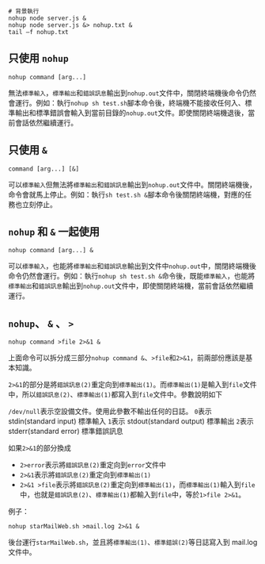 ```shell
# 背景執行
nohup node server.js &
nohup node server.js &> nohup.txt &
tail –f nohup.txt
```

## 只使用 `nohup`

```shell
nohup command [arg...]
```

無法`標準輸入`，`標準輸出`和`錯誤訊息`輸出到`nohup.out`文件中，關閉終端機後命令仍然會運行。例如：執行`nohup sh test.sh`腳本命令後，終端機不能接收任何入、標準輸出和標準錯誤會輸入到當前目錄的`nohup.out`文件。即使關閉終端機退後，當前會話依然繼續運行。

## 只使用 `&`

```shell
command [arg...] [&]
```

可以`標準輸入`但無法將`標準輸出`和`錯誤訊息`輸出到`nohup.out`文件中。關閉終端機後，命令會就馬上停止。例如：執行`sh test.sh &`腳本命令後關閉終端機，對應的任務也立刻停止。

## `nohup` 和 `&` 一起使用

```shell
nohup command [arg...] &
```

可以`標準輸入`，也能將`標準輸出`和`錯誤訊息`輸出到文件中`nohup.out`中，關閉終端機後命令仍然會運行。例如：執行`nohup sh test.sh &`命令後，既能`標準輸入`，也能將`標準輸出`和`錯誤訊息`輸出到`nohup.out`文件中，即使關閉終端機，當前會話依然繼續運行。

## `nohup`、 `&` 、 `>`

```shell
nohup command >file 2>&1 &
```

上面命令可以拆分成三部分`nohup command &`、`>file`和`2>&1`，前兩部份應該是基本知識。

`2>&1`的部分是將`錯誤訊息(2)`重定向到`標準輸出(1)`。而`標準輸出(1)`是輸入到`file`文件中，所以`錯誤訊息(2)`、`標準輸出(1)`都寫入到`file`文件中。參數說明如下

`/dev/null`表示空設備文件。使用此參數不輸出任何的日誌。
`0`表示 stdin(standard input) 標準輸入
`1`表示 stdout(standard output) 標準輸出
`2`表示 stderr(standard error) 標準錯誤訊息

如果`2>&1`的部分換成

* `2>error`表示將`錯誤訊息(2)`重定向到`error`文件中
* `2>&1`表示將`錯誤訊息(2)`重定向到`標準輸出(1)`
* `2>&1 >file`表示將`錯誤訊息(2)`重定向到`標準輸出(1)`，而`標準輸出(1)`輸入到`file`中，也就是`錯誤訊息(2)`、`標準輸出(1)`都輸入到`file`中，等於`1>file 2>&1`。

例子：

```shell
nohup starMailWeb.sh >mail.log 2>&1 &
```

後台運行`starMailWeb.sh`，並且將`標準輸出(1)`、`標準錯誤(2)`等日誌寫入到 mail.log文件中。
